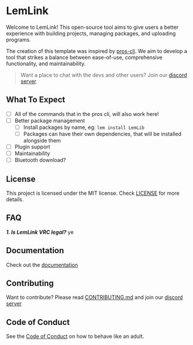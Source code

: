 # LemLink

Welcome to LemLink! This open-source tool aims to give users a better experience with building projects, managing packages, and uploading programs.

The creation of this template was inspired by [pros-cli](https://github.com/purduesigbots/pros-cli). We aim to develop a tool that strikes a balance between ease-of-use, comprehensive functionality, and maintainability.

> Want a place to chat with the devs and other users? Join our [discord server](https://discord.gg/pCHr7XZUTj).

## What To Expect

- [ ] All of the commands that in the pros cli, will also work here!
- [ ] Better package management
  - [ ] Install packages by name, eg: `lem install LemLib`
  - [ ] Packages can have their own dependencies, that will be installed alongside them
- [ ] Plugin support
- [ ] Maintainability
- [ ] Bluetooth download?

## License

This project is licensed under the MIT license. Check [LICENSE](https://github.com/LemLib/LemLink/blob/master/LICENSE) for more details.

## FAQ

_**1. Is LemLink VRC legal?**_
ye

## Documentation

Check out the [documentation](https://lemlib.github.io/LemLink)

## Contributing

Want to contribute? Please read [CONTRIBUTING.md](https://github.com/LemLib/LemLink/blob/master/.github/CONTRIBUTING.md) and join our [discord server](https://discord.gg/pCHr7XZUTj)

## Code of Conduct

See the [Code of Conduct](https://github.com/LemLib/LemLink/blob/master/.github/CODE_OF_CONDUCT.md) on how to behave like an adult.
